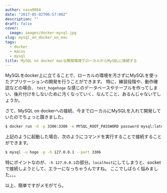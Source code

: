 ```yaml
---
author: nasa9084
date: "2017-05-02T06:57:00Z"
description: ""
draft: false
cover:
  image: images/docker-mysql.jpg
slug: mysql_on_docker_on_mac
tags:
  - docker
  - macos
  - mysql
title: MySQL on docker macな開発環境でローカルからMySQLに接続する
---
```



MySQLをdocker上に立てることで、ローカルの環境を汚さずにMySQLを使ったアプリケーションの開発を行うことができます。
特に、練習段階や、動作確認などの場合、 `test_hogehoge` な感じのデータベースやテーブルを作ってしまい、後片付けをしないために汚くなっていく、なんてこと、あるんじゃないでしょうか。

さて、MySQL on dockerへの接続、今までローカルにMySQLを入れて開発していたのでちょっと躓きました。

``` bash
$ docker run -d -p 3306:3306 -e MYSQL_ROOT_PASSWORD password mysql:latest
```

上記のように起動した場合、次のようにコマンドを実行することで接続することができます。
``` bash
$ mysql -u hoge -p -h 127.0.0.1 --port 3306
```
特にポイントなのが、`-h 127.0.0.1`の部分。`localhost`にしてしまうと、socketで接続しようとして、エラーになっちゃうんですね。
ここでしばらく悩みました。。。

以上、簡単ですがメモがてら。

